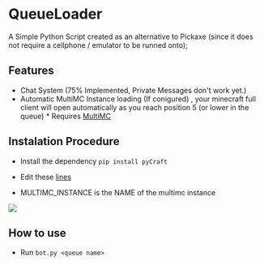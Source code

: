 # QueueLoader
A Simple Python Script created as an alternative to Pickaxe (since it does not require a cellphone / emulator to be runned onto);

## Features

+ Chat System (75% Implemented, Private Messages don't work yet.)
+ Automatic MultiMC Instance loading (If conigured) , your minecraft full client will open automatically as you reach position 5 (or lower in the queue) * Requires [MultiMC](https://multimc.org/)

## Instalation Procedure

+ Install the dependency ```pip install pyCraft ``` 
+ Edit these [lines](https://github.com/RORIdev/QueueLoader/blob/7ede18198ed3ab59bcce089f41acf0c40899eadf/bot.py#L20-L22)

+ MULTIMC_INSTANCE is the NAME of the multimc instance 

![](https://i.imgur.com/TQLbTk2.png) 

## How to use

+ Run ``` bot.py <queue name> ```
